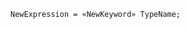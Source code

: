 <!-- This file is generated automatically by infrastructure scripts. Please don't edit by hand. -->

```{ .ebnf .slang-ebnf #NewExpression }
NewExpression = «NewKeyword» TypeName;
```

